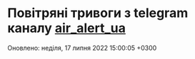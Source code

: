 # Повітряні тривоги з telegram каналу [air_alert_ua](https://t.me/air_alert_ua)

Оновлено:
неділя, 17 липня 2022 15:00:05 +0300
